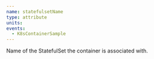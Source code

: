 ```yaml
---
name: statefulsetName
type: attribute
units:
events:
  - K8sContainerSample
---
```


Name of the StatefulSet the container is associated with.
